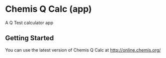 # Chemis Q Calc (app)

A Q Test calculator app

## Getting Started

You can use the latest version of Chemis Q Calc at http://online.chemis.org/
